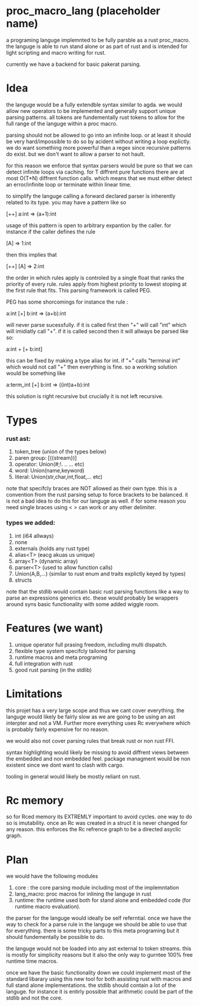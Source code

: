 # proc_macro_lang  (placeholder name)
a programing languge implemnted to be fully parsble as a rust proc_macro.
the languge is able to run stand alone or as part of rust and is intended for light scripting and macro writing for rust.


currently we have a backend for basic pakerat parsing.

# Idea
the languge would be a fully extendble syntax similar to agda. we would allow new operators to be implemented and generally support unique parsing patterns. all tokens are fundementally rust tokens to allow for the full range of the languge within a proc macro.


parsing should not be allowed to go into an infinite loop. or at least it should be very hard/impossible to do so by acident without writing a loop explictly.
we do want something more powerful than a regex since recursive patterns do exist. but we don't want to allow a parser to not hault.


for this reason we enforce that syntax parsers would be pure so that we can detect infinite loops via caching. for T diffrent pure functions there are at most O(T\*N) diffrent function calls. which means that we must either detect an error/infinite loop or terminate within linear time.


to simplify the languge calling a forward declared parser is inherently related to its type.
you may have a pattern like so 

\[++\] a:int => (a+1):int

usage of this pattern is open to arbitrary expantion by the caller. for instance if the caller defines the rule

\[A\] => 1:int

then this implies that

\[++\] \[A\] => 2:int


the order in which rules apply is controled by a single float that ranks the priority of every rule. rules apply from highest priority to lowest stoping at the first rule that fits. This parsing framework is called PEG.


PEG has some shorcomings for instance the rule :

a:int \[+\] b:int => (a+b):int

will never parse sucessfully.
if it is called first then "+" will call "int" which will imidiatly call "+".
if it is called second then it will allways be parsed like so:

a:int + \[+ b:int\]

this can be fixed by making a type alias for int. if "+" calls "terminal int" which would not call "+" then everything is fine. so a working solution would be something like


a:term_int \[+\] b:int => ((int)a+b):int

this solution is right recursive but crucially it is not left recursive.



# Types

### rust ast:

1. token_tree (union of the types below)
2. paren group: \[({stream})\] 
3. operator: Union(#;!. .. ... etc)
4. word: Union(name,keyword)
5. literal: Union(str,char,int,float,... etc)

note that specifcly braces are NOT allowed as their own type. this is a convention from the rust parsing setup to force brackets to be balanced. it is not a bad idea to do this for our languge as well. if for some reason you need single braces using < > can work or any other delimiter.

### types we added:

1. int (i64 allways) 
2. none
3. externals (holds any rust type)
4. alias\<T\> (eacg akuas us unique)
5. array\<T\> (dynamic array)
6. parser\<T\> (used to allow function calls)
7. Union(A,B,...) (similar to rust enum and traits explictly keyed by types)
8. structs

note that the stdlib would contain basic rust parsing functions like a way to parse an expressions generics etc.
these would probably be wrappers around syns basic functionality with some added wiggle room.

# Features (we want)
1. unique operator full prasing freedom, including multi dispatch.
2. flexible type system specifcly tailored for parsing
3. runtime macros and meta programing
4. full integration with rust 
5. good rust parsing (in the stdlib)

# Limitations
this projet has a very large scope and thus we cant cover everything. the languge would likely be fairly slow as we are going to be using an ast interpter and not a VM. Further more everything uses Rc everywhere which is probably fairly expensive for no reason.

we would also not cover parsing rules that break rust or non rust FFI.

syntax highlighting would likely be missing to avoid diffrent views between the embedded and non embedded feel.
package managment would be non existent since we dont want to clash with cargo.

tooling in general would likely be mostly reliant on rust.

# Rc memory
so for Rced memory its EXTREMLY important to avoid cycles. one way to do so is imutability.
once an Rc was created in a struct it is never changed for any reason. this enforces the Rc refrence graph to be a directed asyclic graph.

# Plan
we would have the following modules

1. core : the core parsing module including most of the implemntation
2. lang_macro: proc macros for inlining the languge in rust
3. runtime: the runtime used both for stand alone and embedded code (for runtime macro evaluation).

the parser for the languge would ideally be self referntial.
once we have the way to check for a parse rule in the languge we should be able to use that for everything.
there is some tricky parts to this meta programing but it should fundementally be possible to do. 

the languge would not be loaded into any ast external to token streams. this is mostly for simplicity reasons but it also the only way to gurntee 100% free runtime time macros.

once we have the basic functionality down we could implement most of the standard libarary using this new tool for both assisting rust with macros and full stand alone implementations. the stdlib should contain a lot of the languge. for instance it is entirly possible that arithmetic could be part of the stdlib and not the core.